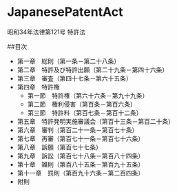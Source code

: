 JapanesePatentAct
=================

昭和34年法律第121号 特許法

##目次

* 第一章　総則（第一条－第二十八条）
* 第二章　特許及び特許出願（第二十九条－第四十六条）
* 第三章　審査（第四十七条－第六十五条）
* 第四章　特許権
  - 第一節　特許権（第六十六条－第九十九条）
  - 第二節　権利侵害（第百条－第百六条）
  - 第三節　特許料（第百七条－第百十二条）
* 第五章　特許発明実施審議会（第百十三条－第百二十条）
* 第六章　審判（第百二十一条－第百七十条）
* 第七章　再審（第百七十一条－第百七十六条）
* 第八章　訴願（第百七十七条）
* 第九章　訴訟（第百七十八条－第百八十四条）
* 第十章　雑則（第百八十五条－第百九十五条）
* 第十一章　罰則（第百九十六条－第二百四条）
* 附則
